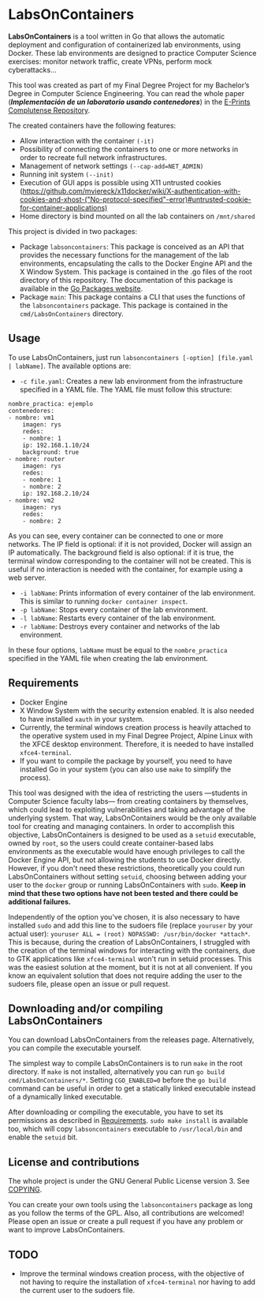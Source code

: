 # LabsOnContainers
 
**LabsOnContainers** is a tool written in Go that allows the automatic deployment and configuration of containerized lab environments, using Docker. These lab environments are designed to practice Computer Science exercises: monitor network traffic, create VPNs, perform mock cyberattacks...

This tool was created as part of my Final Degree Project for my Bachelor’s Degree in Computer Science Engineering. You can read the whole paper (***Implementación de un laboratorio usando contenedores***) in the [E-Prints Complutense Repository](https://eprints.ucm.es/id/eprint/74396/).
 
The created containers have the following features:
 
- Allow interaction with the container `(-it)`
- Possibility of connecting the containers to one or more networks in order to recreate full network infrastructures.
- Management of network settings `(--cap-add=NET_ADMIN)`
- Running init system `(--init)`
- Execution of GUI apps is possible using X11 untrusted cookies (https://github.com/mviereck/x11docker/wiki/X-authentication-with-cookies-and-xhost-("No-protocol-specified"-error)#untrusted-cookie-for-container-applications)
- Home directory is bind mounted on all the lab containers on `/mnt/shared`
 
This project is divided in two packages:

- Package `labsoncontainers`: This package is conceived as an API that provides the necessary functions for the management of the lab environments, encapsulating the calls to the Docker Engine API and the X Window System. This package is contained in the .go files of the root directory of this repository. The documentation of this package is available in the [Go Packages website](https://pkg.go.dev/github.com/marioromandono/labsoncontainers).
- Package `main`: This package contains a CLI that uses the functions of the `labsoncontainers` package. This package is contained in the `cmd/LabsOnContainers` directory.

## Usage

To use LabsOnContainers, just run `labsoncontainers [-option] [file.yaml | labName]`. The available options are:

- `-c file.yaml`: Creates a new lab environment from the infrastructure specified in a YAML file. The YAML file must follow this structure:
```
nombre_practica: ejemplo
contenedores:
- nombre: vm1
    imagen: rys
    redes:
    - nombre: 1
    ip: 192.168.1.10/24
    background: true
- nombre: router
    imagen: rys
    redes:
    - nombre: 1
    - nombre: 2
    ip: 192.168.2.10/24
- nombre: vm2
    imagen: rys
    redes:
    - nombre: 2
```
As you can see, every container can be connected to one or more networks. The IP field is optional: if it is not provided, Docker will assign an IP automatically. The background field is also optional: if it is true, the terminal window corresponding to the container will not be created. This is useful if no interaction is needed with the container, for example using a web server.

- `-i labName`: Prints information of every container of the lab environment. This is similar to running `docker container inspect`.
- `-p labName`: Stops every container of the lab environment.
- `-l labName`: Restarts every container of the lab environment.
- `-r labName`: Destroys every container and networks of the lab environment.

In these four options, `labName` must be equal to the `nombre_practica` specified in the YAML file when creating the lab environment. 

## Requirements

- Docker Engine
- X Window System with the security extension enabled. It is also needed to have installed `xauth` in your system.
- Currently, the terminal windows creation process is heavily attached to the operative system used in my Final Degree Project, Alpine Linux with the XFCE desktop environment. Therefore, it is needed to have installed `xfce4-terminal`.
- If you want to compile the package by yourself, you need to have installed Go in your system (you can also use `make` to simplify the process).

This tool was designed with the idea of restricting the users —students in Computer Science faculty labs— from creating containers by themselves, which could lead to exploiting vulnerabilities and taking advantage of the underlying system. That way, LabsOnContainers would be the only available tool for creating and managing containers. In order to accomplish this objective, LabsOnContainers is designed to be used as a `setuid` executable, owned by `root`, so the users could create container-based labs environments as the executable would have enough privileges to call the Docker Engine API, but not allowing the students to use Docker directly. However, if you don't need these restrictions, theoretically you could run LabsOnContainers without setting `setuid`, choosing between adding your user to the `docker` group or running LabsOnContainers with `sudo`. **Keep in mind that these two options have not been tested and there could be additional failures.**

Independently of the option you've chosen, it is also necessary to have installed `sudo` and add this line to the sudoers file (replace `youruser` by your actual user): `youruser ALL = (root) NOPASSWD: /usr/bin/docker *attach*`. This is because, during the creation of LabsOnContainers, I struggled with the creation of the terminal windows for interacting with the containers, due to GTK applications like `xfce4-terminal` won't run in setuid processes. This was the easiest solution at the moment, but it is not at all convenient. If you know an equivalent solution that does not require adding the user to the sudoers file, please open an issue or pull request.

## Downloading and/or compiling LabsOnContainers

You can download LabsOnContainers from the releases page. Alternatively, you can compile the executable yourself.

The simplest way to compile LabsOnContainers is to run `make` in the root directory. If `make` is not installed, alternatively you can run `go build cmd/LabsOnContainers/*`. Setting `CGO_ENABLED=0` before the `go build` command can be useful in order to get a statically linked executable instead of a dynamically linked executable.

After downloading or compiling the executable, you have to set its permissions as described in [Requirements](#requirements). `sudo make install` is available too, which will copy `labsoncontainers` executable to `/usr/local/bin` and enable the `setuid` bit. 

## License and contributions

The whole project is under the GNU General Public License version 3. See [COPYING](../COPYING).

You can create your own tools using the `labsoncontainers` package as long as you follow the terms of the GPL. Also, all contributions are welcomed! Please open an issue or create a pull request if you have any problem or want to improve LabsOnContainers.

## TODO

- Improve the terminal windows creation process, with the objective of not having to require the installation of `xfce4-terminal` nor having to add the current user to the sudoers file.
